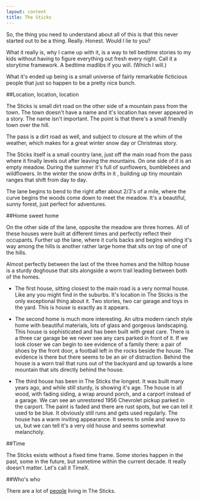 ```yaml
---
layout: content
title: The Sticks
---
```


So, the thing you need to understand about all of this is that this never started out to be a thing.  Really.  Honest.  Would I lie to you?

What it really is, why I came up with it, is a way to tell bedtime stories to my kids without having to figure everything out fresh every night.  Call it a storytime framework.  A bedtime madlibs if you will. (Which I will.)

What it's ended up being is a small universe of fairly remarkable ficticious people that just so happen to be a pretty nice bunch.

##Location, location, location

The Sticks is small dirt road on the other side of a mountain pass from the town.  The town doesn't have a name and it's location has never appeared in a story.  The name isn't important.  The point is that there's a small friendly town over the hill.

The pass is a dirt road as well, and subject to closure at the whim of the weather, which makes for a great winter snow day or Christmas story.

The Sticks itself is a small country lane, just off the main road from the pass where it finally levels out after leaving the mountains.  On one side of it is an empty meadow.  During the summer it's full of sunflowers, bumblebees and wildflowers.  In the winter the snow drifts in it , building up tiny mountain ranges that shift from day to day.

The lane begins to bend to the right after about 2/3's of a mile, where the curve begins the woods come down to meet the meadow.  It's a beautiful, sunny forest, just perfect for adventures.

##Home sweet home

On the other side of the lane, opposite the meadow are three homes.  All of these houses were built at different times and perfectly reflect their occupants.  Further up the lane, where it curls backs and begins winding it's way among the hills is another rather large home that sits on top of one of the hills.

Almost perfectly between the last of the three homes and the hilltop house is a sturdy doghouse that sits alongside a worn trail leading between both of the homes.

* The first house, sitting closest to the main road is a very normal house.  Like any you might find in the suburbs.  It's location in The Sticks is the only exceptional thing about it.  Two stories, two car garage and toys in the yard.  This is house is exactly as it appears.

* The second home is much more interesting.  An ultra modern ranch style home with beautiful materials, lots of glass and gorgeous landscaping.  This house is sophisticated and has been built with great care.  There is a three car garage be we never see any cars parked in front of it.  If we look closer we can begin to see evidence of a family there: a pair of shoes by the front door, a football left in the rocks beside the house. The evidence is there but there seems to be an air of distraction.
Behind the house is a worn trail that runs out of the backyard and up towards a lone mountain that sits directly behind the house.

* The third house has been in The Sticks the longest.  It was built many years ago, and while still sturdy, is showing it's age.  The house is all wood, with fading siding, a wrap around porch, and a carport instead of a garage.  We can see an unrestored 1956 Chevrolet pickup parked in the carport.  The paint is faded and there are rust spots, but we can tell it used to be blue. It obviously still runs and gets used regularly. The house has a warm inviting appearance.  It seems to smile and wave to us, but we can tell it's a very old house and seems somewhat melancholy.

##Time

The Sticks exists without a fixed time frame.  Some stories happen in the past, some in the future, but sometime within the current decade.  It really doesn't matter.  Let's call it TimeX.

##Who's who

There are a lot of [people](cast/) living in The Sticks.

